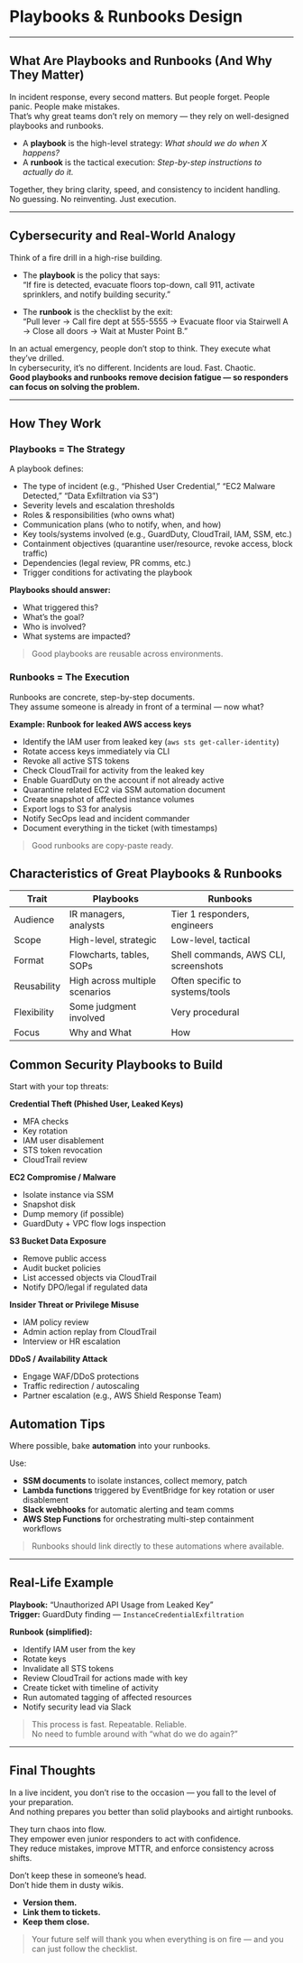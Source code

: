 # Playbooks & Runbooks Design  

---

## What Are Playbooks and Runbooks (And Why They Matter)

In incident response, every second matters. But people forget. People panic. People make mistakes.  
That’s why great teams don’t rely on memory — they rely on well-designed playbooks and runbooks.  

- A **playbook** is the high-level strategy: *What should we do when X happens?*  
- A **runbook** is the tactical execution: *Step-by-step instructions to actually do it.*

Together, they bring clarity, speed, and consistency to incident handling.  
No guessing. No reinventing. Just execution.

---

## Cybersecurity and Real-World Analogy

Think of a fire drill in a high-rise building.

- The **playbook** is the policy that says:  
  “If fire is detected, evacuate floors top-down, call 911, activate sprinklers, and notify building security.”

- The **runbook** is the checklist by the exit:  
  “Pull lever → Call fire dept at 555-5555 → Evacuate floor via Stairwell A → Close all doors → Wait at Muster Point B.”

In an actual emergency, people don’t stop to think. They execute what they’ve drilled.  
In cybersecurity, it’s no different. Incidents are loud. Fast. Chaotic.  
**Good playbooks and runbooks remove decision fatigue — so responders can focus on solving the problem.**

---

## How They Work

### Playbooks = The Strategy

A playbook defines:
- The type of incident (e.g., “Phished User Credential,” “EC2 Malware Detected,” “Data Exfiltration via S3”)
- Severity levels and escalation thresholds
- Roles & responsibilities (who owns what)
- Communication plans (who to notify, when, and how)
- Key tools/systems involved (e.g., GuardDuty, CloudTrail, IAM, SSM, etc.)
- Containment objectives (quarantine user/resource, revoke access, block traffic)
- Dependencies (legal review, PR comms, etc.)
- Trigger conditions for activating the playbook

**Playbooks should answer:**
- What triggered this?  
- What’s the goal?  
- Who is involved?  
- What systems are impacted?

> Good playbooks are reusable across environments.

### Runbooks = The Execution

Runbooks are concrete, step-by-step documents.  
They assume someone is already in front of a terminal — now what?

**Example: Runbook for leaked AWS access keys**
- Identify the IAM user from leaked key (`aws sts get-caller-identity`)
- Rotate access keys immediately via CLI
- Revoke all active STS tokens
- Check CloudTrail for activity from the leaked key
- Enable GuardDuty on the account if not already active
- Quarantine related EC2 via SSM automation document
- Create snapshot of affected instance volumes
- Export logs to S3 for analysis
- Notify SecOps lead and incident commander
- Document everything in the ticket (with timestamps)

> Good runbooks are copy-paste ready.

## Characteristics of Great Playbooks & Runbooks

| Trait       | Playbooks                | Runbooks                        |
|-------------|---------------------------|----------------------------------|
| Audience    | IR managers, analysts     | Tier 1 responders, engineers     |
| Scope       | High-level, strategic     | Low-level, tactical              |
| Format      | Flowcharts, tables, SOPs  | Shell commands, AWS CLI, screenshots |
| Reusability | High across multiple scenarios | Often specific to systems/tools |
| Flexibility | Some judgment involved    | Very procedural                  |
| Focus       | Why and What              | How                              |

## Common Security Playbooks to Build

Start with your top threats:

**Credential Theft (Phished User, Leaked Keys)**
- MFA checks  
- Key rotation  
- IAM user disablement  
- STS token revocation  
- CloudTrail review  

**EC2 Compromise / Malware**
- Isolate instance via SSM  
- Snapshot disk  
- Dump memory (if possible)  
- GuardDuty + VPC flow logs inspection  

**S3 Bucket Data Exposure**
- Remove public access  
- Audit bucket policies  
- List accessed objects via CloudTrail  
- Notify DPO/legal if regulated data  

**Insider Threat or Privilege Misuse**
- IAM policy review  
- Admin action replay from CloudTrail  
- Interview or HR escalation  

**DDoS / Availability Attack**
- Engage WAF/DDoS protections  
- Traffic redirection / autoscaling  
- Partner escalation (e.g., AWS Shield Response Team)  

## Automation Tips

Where possible, bake **automation** into your runbooks.

Use:
- **SSM documents** to isolate instances, collect memory, patch  
- **Lambda functions** triggered by EventBridge for key rotation or user disablement  
- **Slack webhooks** for automatic alerting and team comms  
- **AWS Step Functions** for orchestrating multi-step containment workflows  

> Runbooks should link directly to these automations where available.

---

## Real-Life Example

**Playbook:** “Unauthorized API Usage from Leaked Key”  
**Trigger:** GuardDuty finding — `InstanceCredentialExfiltration`

**Runbook (simplified):**
- Identify IAM user from the key  
- Rotate keys  
- Invalidate all STS tokens  
- Review CloudTrail for actions made with key  
- Create ticket with timeline of activity  
- Run automated tagging of affected resources  
- Notify security lead via Slack  

> This process is fast. Repeatable. Reliable.  
> No need to fumble around with “what do we do again?”

---

## Final Thoughts

In a live incident, you don’t rise to the occasion — you fall to the level of your preparation.  
And nothing prepares you better than solid playbooks and airtight runbooks.

They turn chaos into flow.  
They empower even junior responders to act with confidence.  
They reduce mistakes, improve MTTR, and enforce consistency across shifts.

Don’t keep these in someone’s head.  
Don’t hide them in dusty wikis.

- **Version them.**  
- **Link them to tickets.**  
- **Keep them close.**

> Your future self will thank you when everything is on fire — and you can just follow the checklist.
